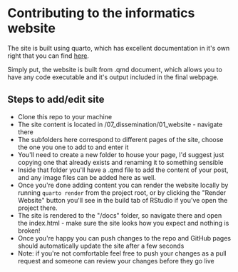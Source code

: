 # Contributing to the informatics website

The site is built using quarto, which has excellent documentation in it's own right that you can find [here](https://quarto.org/docs/websites/).

Simply put, the website is built from .qmd document, which allows you to have any code executable and it's output included in the final webpage.

## Steps to add/edit site

- Clone this repo to your machine
- The site content is located in /07_dissemination/01_website - navigate there
- The subfolders here correspond to different pages of the site, choose the one you one to add to and enter it
- You'll need to create a new folder to house your page, I'd suggest just copying one that already exists and renaming it to something sensible
- Inside that folder you'll have a .qmd file to add the content of your post, and any image files can be added here as well.
- Once you're done adding content you can render the website locally by running `quarto render` from the project root, or by clicking the "Render Website" button you'll see in the build tab of RStudio if you've open the project there.
- The site is rendered to the "/docs" folder, so navigate there and open the index.html - make sure the site looks how you expect and nothing is broken!
- Once you're happy you can push changes to the repo and GitHub pages should automatically update the site after a few seconds
- Note: if you're not comfortable feel free to push your changes as a pull request and someone can review your changes before they go live

